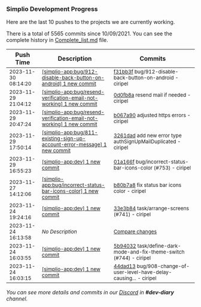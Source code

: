 
### Simplio Development Progress

Here are the last 10 pushes to the projects we are currently working.

There is a total of 5565 commits since 10/09/2021. You can see the complete history in
 [Complete_list.md](Complete_list.md) file.

| Push Time | Description | Commits |
| --- | --- | --- |
| <sub>2023-11-30 08:14:20</sub> | <sub>[[simplio-app:bug/912-disable-back-button-on-android] 1 new commit](https://github.com/SimplioOfficial/simplio-app/commit/f31bb3f46aacd3af1d9f075cc9405bf41f6432fe)</sub> | <sub>[f31bb3f](https://github.com/SimplioOfficial/simplio-app/commit/f31bb3f46aacd3af1d9f075cc9405bf41f6432fe) bug/912-disable-back-button-on-android - ciripel</sub> |
| <sub>2023-11-29 21:04:12</sub> | <sub>[[simplio-app:bug/resend-verification-email-not-working] 1 new commit](https://github.com/SimplioOfficial/simplio-app/commit/0d0fb8acfd39ca8f116e4cd6513754a4dd180e7c)</sub> | <sub>[0d0fb8a](https://github.com/SimplioOfficial/simplio-app/commit/0d0fb8acfd39ca8f116e4cd6513754a4dd180e7c) resend mail if needed - ciripel</sub> |
| <sub>2023-11-29 20:47:24</sub> | <sub>[[simplio-app:bug/resend-verification-email-not-working] 1 new commit](https://github.com/SimplioOfficial/simplio-app/commit/b067a90e52fa6594b3c4d378d350d779132d4b82)</sub> | <sub>[b067a90](https://github.com/SimplioOfficial/simplio-app/commit/b067a90e52fa6594b3c4d378d350d779132d4b82) adjusted https errors - ciripel</sub> |
| <sub>2023-11-29 17:50:14</sub> | <sub>[[simplio-app:bug/811-existing-sign-up-account-error-message] 1 new commit](https://github.com/SimplioOfficial/simplio-app/commit/3261dadb64ffdafcf08b8250737ffae1a7ce1642)</sub> | <sub>[3261dad](https://github.com/SimplioOfficial/simplio-app/commit/3261dadb64ffdafcf08b8250737ffae1a7ce1642) add new error type authSignUpMailDuplicated - ciripel</sub> |
| <sub>2023-11-29 16:55:23</sub> | <sub>[[simplio-app:dev] 1 new commit](https://github.com/SimplioOfficial/simplio-app/commit/01a166f42d854640d06e779f9e50b07c6cfb5a69)</sub> | <sub>[01a166f](https://github.com/SimplioOfficial/simplio-app/commit/01a166f42d854640d06e779f9e50b07c6cfb5a69) bug/incorrect-status-bar-icons-color (#753) - ciripel</sub> |
| <sub>2023-11-27 14:12:06</sub> | <sub>[[simplio-app:bug/incorrect-status-bar-icons-color] 1 new commit](https://github.com/SimplioOfficial/simplio-app/commit/b80b7a8dfda5efb94f70f0224883c6934e93e766)</sub> | <sub>[b80b7a8](https://github.com/SimplioOfficial/simplio-app/commit/b80b7a8dfda5efb94f70f0224883c6934e93e766) fix status bar icons color - ciripel</sub> |
| <sub>2023-11-24 19:24:16</sub> | <sub>[[simplio-app:dev] 1 new commit](https://github.com/SimplioOfficial/simplio-app/commit/33e3b846bf666598e7dbc36263bae84359be3f50)</sub> | <sub>[33e3b84](https://github.com/SimplioOfficial/simplio-app/commit/33e3b846bf666598e7dbc36263bae84359be3f50) task/arrange-screens (#741) - ciripel</sub> |
| <sub>2023-11-24 16:13:58</sub> | <sub>_No Description_</sub> | <sub>[Compare changes](https://github.com/SimplioOfficial/simplio-app/compare/7cb650762d3a...f771c46cc22f)</sub> |
| <sub>2023-11-24 16:03:55</sub> | <sub>[[simplio-app:dev] 1 new commit](https://github.com/SimplioOfficial/simplio-app/commit/5b94032b45cc0add461337686f45e0d428f294fe)</sub> | <sub>[5b94032](https://github.com/SimplioOfficial/simplio-app/commit/5b94032b45cc0add461337686f45e0d428f294fe) task/define-dark-mode-and-fix-theme-switch (#744) - ciripel</sub> |
| <sub>2023-11-24 16:03:15</sub> | <sub>[[simplio-app:dev] 1 new commit](https://github.com/SimplioOfficial/simplio-app/commit/44dad1372cf6ca23b2a41a2a6c6e48e21976ffda)</sub> | <sub>[44dad13](https://github.com/SimplioOfficial/simplio-app/commit/44dad1372cf6ca23b2a41a2a6c6e48e21976ffda) bug/908-change-of-user-level-have-delay-causing... - ciripel</sub> |

_You can see more details and commits in our [Discord](https://discord.gg/aKhjuwZmdP) in **#dev-diary** channel._
